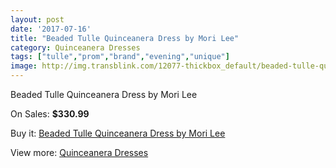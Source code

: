 ```yaml
---
layout: post
date: '2017-07-16'
title: "Beaded Tulle Quinceanera Dress by Mori Lee"
category: Quinceanera Dresses
tags: ["tulle","prom","brand","evening","unique"]
image: http://img.transblink.com/12077-thickbox_default/beaded-tulle-quinceanera-dress-by-mori-lee.jpg
---
```

Beaded Tulle Quinceanera Dress by Mori Lee

On Sales: **$330.99**
<a href="https://www.transblink.com/en/quinceanera-dresses/3928-beaded-tulle-quinceanera-dress-by-mori-lee.html"><amp-img layout="responsive" width="600" height="600" src="//img.transblink.com/12077-thickbox_default/beaded-tulle-quinceanera-dress-by-mori-lee.jpg" alt="Beaded Tulle Quinceanera Dress by Mori Lee 0" /></a>
<a href="https://www.transblink.com/en/quinceanera-dresses/3928-beaded-tulle-quinceanera-dress-by-mori-lee.html"><amp-img layout="responsive" width="600" height="600" src="//img.transblink.com/12078-thickbox_default/beaded-tulle-quinceanera-dress-by-mori-lee.jpg" alt="Beaded Tulle Quinceanera Dress by Mori Lee 1" /></a>

Buy it: [Beaded Tulle Quinceanera Dress by Mori Lee](https://www.transblink.com/en/quinceanera-dresses/3928-beaded-tulle-quinceanera-dress-by-mori-lee.html "Beaded Tulle Quinceanera Dress by Mori Lee")

View more: [Quinceanera Dresses](https://www.transblink.com/en/11-quinceanera-dresses "Quinceanera Dresses")